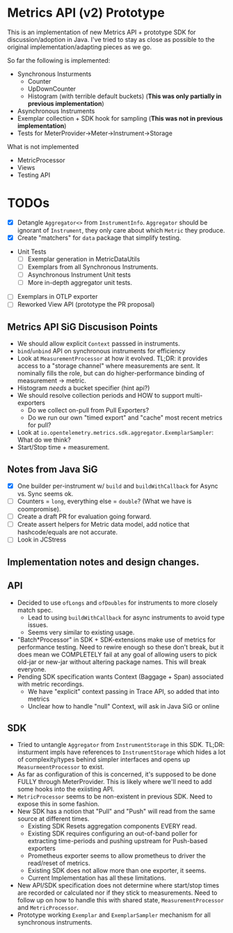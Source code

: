 # Metrics API (v2) Prototype
This is an implementation of new Metrics API + prototype SDK for discussion/adoption in Java.
I've tried to stay as close as possible to the original implementation/adapting pieces as we go.

So far the following is implemented:

- Synchronous Insturments
  - Counter
  - UpDownCounter
  - Histogram (with terrible default buckets) (**This was only partially in previous implementation**)
- Asynchronous Instruments
- Exemplar collection + SDK hook for sampling (**This was not in previous implementation**)
- Tests for MeterProvider->Meter->Instrument->Storage

What is not implemented
- MetricProcessor
- Views
- Testing API

# TODOs

- [X] Detangle `Aggregator<>` from `InstrumentInfo`.   `Aggregator` should be ignorant of `Instrument`, they only
  care about which `Metric` they produce.
- [X] Create "matchers" for `data` package that simplify testing.
- Unit Tests
  - [ ] Exemplar generation in MetricDataUtils
  - [ ] Exemplars from all Synchronous Instruments.
  - [ ] Asynchronous Instrument Unit tests
  - [ ] More in-depth aggregator unit tests.
- [ ] Exemplars in OTLP exporter
- [ ] Reworked View API (prototype the PR proposal)

## Metrics API SiG Discusison Points

- We should allow explicit `Context` passsed in instruments.
- `bind`/`unbind` API on synchronous instruments for efficiency
- Look at `MeasurementProcessor` at how it evolved.  TL;DR: it provides access to a "storage channel"
  where measurements are sent. It nominally fills the role, but can do higher-performance binding of
  measurement -> metric.
- Histogram *needs* a bucket specifier (hint api?)
- We should resolve collection periods and HOW to support multi-exporters
  - Do we collect on-pull from Pull Exporters?
  - Do we run our own "timed export" and "cache" most recent metrics for pull?
- Look at `io.opentelemetry.metrics.sdk.aggregator.ExemplarSampler`: What do we think?
- Start/Stop time + measurement.


## Notes from Java SiG

- [X] One builder per-instrument w/ `build` and `buildWithCallback` for Async vs. Sync seems ok.
- [ ] Counters = `long`, everything else = `double`? (What we have is coompromise).
- [ ] Create a draft PR for evaluation going forward.
- [ ] Create assert helpers for Metric data model, add notice that hashcode/equals are not accurate.
- [ ] Look in JCStress

## Implementation notes and design changes.

## API
- Decided to use `ofLongs` and `ofDoubles` for instruments to more closely match spec.
  - Lead to using `buildWithCallback` for async instruments to avoid type issues.
  - Seems very similar to existing usage.
- "Batch*Processor" in SDK + SDK-extensions make use of metrics for performance testing.
  Need to rewire enough so these don't break, but it does mean we COMPLETELY fail at any goal
  of allowing users to pick old-jar or new-jar without altering package names.  This will break everyone.
- Pending SDK specification wants Context (Baggage + Span) associated with metric recordings.
  - We have "explicit" context passing in Trace API, so added that into metrics
  - Unclear how to handle "null" Context, will ask in Java SiG or online

## SDK
- Tried to untangle `Aggregator` from `InstrumentStorage` in this SDK.  TL;DR: insturment impls have references to
  `InstrumentStorage` which hides a lot of complexity/types behind simpler interfaces and opens up `MeasurmeentProcessor` to
  exist.
- As far as configuration of this is concerned, it's supposed to be done FULLY through MeterProvider. This
  is likely where we'll need to add some hooks into the exiisting API.
- `MetricProcessor` seems to be non-existent in previous SDK.  Need to expose this in some fashion.
- New SDK has a notion that "Pull" and "Push" will read from the same source at different times.
  - Existing SDK Resets aggregation components EVERY read.
  - Existing SDK requires configuring an out-of-band poller for extracting time-periods and pushing upstream for Push-based exporters
  - Prometheus exporter seems to allow prometheus to driver the read/reset of metrics.
  - Existing SDK does not allow more than one exporter, it seems.
  - Current Implementation has all these limitations.
- New API/SDK specification does not determine where start/stop times are recorded or calculated nor if they
  stick to measurements. Need to follow up on how to handle this with shared state, `MeasurementProcessor` and `MetricProcessor`.
- Prototype working `Exemplar` and `ExemplarSampler` mechanism for all synchronous instruments.
  
